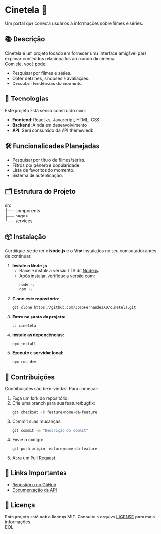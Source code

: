 # Cinetela 🎥  
Um portal que conecta usuários a informações sobre filmes e séries.  

## 📚 Descrição  
Cinetela é um projeto focado em fornecer uma interface amigável para explorar conteúdos relacionados ao mundo do cinema.  
Com ele, você pode:  
- Pesquisar por filmes e séries.  
- Obter detalhes, sinopses e avaliações.  
- Descobrir tendências do momento.  

## 🚀 Tecnologias  
Este projeto Está sendo construído com:  
- **Frontend**: React Js, Javascript, HTML, CSS 
- **Backend**: Ainda em desenvolvimento
- **API**: Será consumido da API themoviedb

## 🛠️ Funcionalidades Planejadas  
- Pesquisar por título de filmes/séries.  
- Filtros por gênero e popularidade.  
- Lista de favoritos do momento.  
- Sistema de autenticação.  

## 🗂️ Estrutura do Projeto  

src  
├── components  
├── pages  
└── services  


## 📦 Instalação  
Certifique-se de ter o **Node.js** e o **Vite** instalados no seu computador antes de continuar.  
1. **Instale o Node.js**  
   - Baixe e instale a versão LTS do [Node.js](https://nodejs.org/).  
   - Após instalar, verifique a versão com:  
     ```bash
     node -v
     npm -v
     ```  
2. **Clone este repositório:**  
   ```bash
   git clone https://github.com/JoaoFernandesXD/cinetela.git
   ```  
3. **Entre na pasta do projeto:**  
   ```bash
   cd cinetela  
   ```  
4. **Instale as dependências:**  
   ```bash
   npm install  
   ```  
5. **Execute o servidor local:**  
   ```bash
   npm run dev  
   ```  

## 📝 Contribuições  
Contribuições são bem-vindas! Para começar:  
1. Faça um fork do repositório.  
2. Crie uma branch para sua feature/bugfix:  
   ```bash
   git checkout -b feature/nome-da-feature  
   ```  
3. Commit suas mudanças:  
   ```bash
   git commit -m "Descrição do commit"  
   ```  
4. Envie o código:  
   ```bash
   git push origin feature/nome-da-feature  
   ```  
5. Abra um Pull Request.  

## 🔗 Links Importantes  
- [Repositório no GitHub](https://github.com/JoaoFernandesXD/cinetela)  
- [Documentação da API](https://www.themoviedb.org/documentation/api)

## 📄 Licença  
Este projeto está sob a licença MIT. Consulte o arquivo [LICENSE](LICENSE) para mais informações.  
EOL
